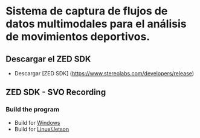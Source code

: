 # Sistema de captura de flujos de datos multimodales para el análisis de movimientos deportivos.

## Descargar el ZED SDK

- Descargar [ZED SDK] (https://www.stereolabs.com/developers/release)

## ZED SDK - SVO Recording

### Build the program
 - Build for [Windows](https://www.stereolabs.com/docs/app-development/cpp/windows/)
 - Build for [Linux/Jetson](https://www.stereolabs.com/docs/app-development/cpp/linux/)
